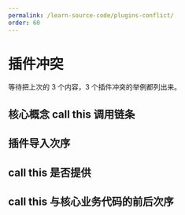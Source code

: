 ```yaml
---
permalink: /learn-source-code/plugins-conflict/
order: 60
---
```


# 插件冲突

等待把上次的 3 个内容，3 个插件冲突的举例都列出来。

## 核心概念 call this 调用链条

## 插件导入次序

## call this 是否提供

## call this 与核心业务代码的前后次序
